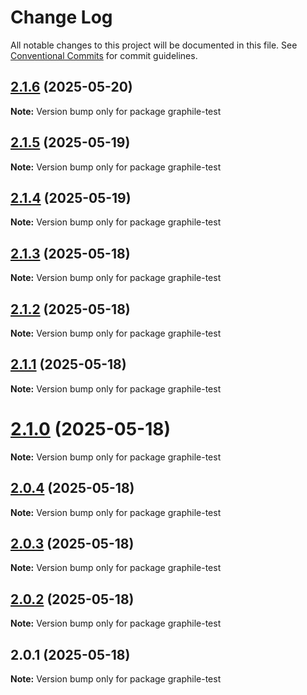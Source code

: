 # Change Log

All notable changes to this project will be documented in this file.
See [Conventional Commits](https://conventionalcommits.org) for commit guidelines.

## [2.1.6](https://github.com/launchql/launchql/compare/graphile-test@2.1.5...graphile-test@2.1.6) (2025-05-20)

**Note:** Version bump only for package graphile-test





## [2.1.5](https://github.com/launchql/launchql/compare/graphile-test@2.1.4...graphile-test@2.1.5) (2025-05-19)

**Note:** Version bump only for package graphile-test





## [2.1.4](https://github.com/launchql/launchql/compare/graphile-test@2.1.3...graphile-test@2.1.4) (2025-05-19)

**Note:** Version bump only for package graphile-test





## [2.1.3](https://github.com/launchql/launchql/compare/graphile-test@2.1.2...graphile-test@2.1.3) (2025-05-18)

**Note:** Version bump only for package graphile-test





## [2.1.2](https://github.com/launchql/launchql/compare/graphile-test@2.1.1...graphile-test@2.1.2) (2025-05-18)

**Note:** Version bump only for package graphile-test





## [2.1.1](https://github.com/launchql/launchql/compare/graphile-test@2.1.0...graphile-test@2.1.1) (2025-05-18)

**Note:** Version bump only for package graphile-test





# [2.1.0](https://github.com/launchql/launchql/compare/graphile-test@2.0.4...graphile-test@2.1.0) (2025-05-18)

**Note:** Version bump only for package graphile-test





## [2.0.4](https://github.com/launchql/launchql/compare/graphile-test@2.0.3...graphile-test@2.0.4) (2025-05-18)

**Note:** Version bump only for package graphile-test





## [2.0.3](https://github.com/launchql/launchql/compare/graphile-test@2.0.2...graphile-test@2.0.3) (2025-05-18)

**Note:** Version bump only for package graphile-test





## [2.0.2](https://github.com/launchql/launchql/compare/graphile-test@2.0.1...graphile-test@2.0.2) (2025-05-18)

**Note:** Version bump only for package graphile-test





## 2.0.1 (2025-05-18)

**Note:** Version bump only for package graphile-test
